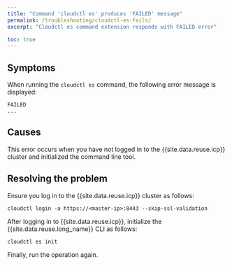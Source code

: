 ```yaml
---
title: "Command 'cloudctl es' produces 'FAILED' message"
permalink: /troubleshooting/cloudctl-es-fails/
excerpt: "Cloudctl es command extension responds with FAILED error"

toc: true
---
```


## Symptoms

When running the `cloudctl es` command, the following error message is displayed:

```
FAILED
...
```

## Causes

This error occurs when you have not logged in to the {{site.data.reuse.icp}} cluster and initialized the command line tool.

## Resolving the problem

Ensure you log in to the {{site.data.reuse.icp}} cluster as follows:

```
cloudctl login -a https://<master-ip>:8443 --skip-ssl-validation
```

After logging in to {{site.data.reuse.icp}}, initialize the {{site.data.reuse.long_name}} CLI as follows:

```
cloudctl es init
```

Finally, run the operation again.
